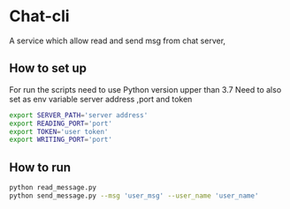 # Chat-cli

A service which allow read and send msg from chat server,


## How to set up

For run the scripts need to use Python version upper than 3.7
Need to also set as env variable server address ,port and token

```bash
export SERVER_PATH='server address'
export READING_PORT='port'
export TOKEN='user token'
export WRITING_PORT='port'
```

## How to run

```bash
python read_message.py
python send_message.py --msg 'user_msg' --user_name 'user_name'
```
